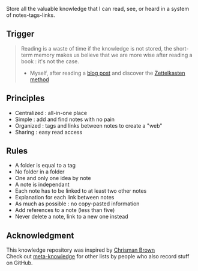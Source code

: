 Store all the valuable knowledge that I can read, see, or heard in a system of notes-tags-links.

## Trigger

> Reading is a waste of time if the knowledge is not stored, the short-term memory makes us believe that we are more wise after reading a book : it's not the case.
> - Myself, after reading a [blog post](https://chrisman.github.io/11.html) and discover the [Zettelkasten method](https://writingcooperative.com/zettelkasten-how-one-german-scholar-was-so-freakishly-productive-997e4e0ca125)

## Principles 

* Centralized : all-in-one place
* Simple : add and find notes with no pain
* Organized : tags and links between notes to create a "web"
* Sharing : easy read access 

## Rules

* A folder is equal to a tag
* No folder in a folder
* One and only one idea by note
* A note is independant
* Each note has to be linked to at least two other notes
* Explanation for each link between notes
* As much as possible : no copy-pasted information
* Add references to a note (less than five)
* Never delete a note, link to a new one instead

## Acknowledgment

This knowledge repository was inspired by [Chrisman Brown](https://chrisman.github.io/11.html)  
Check out [meta-knowledge](https://github.com/RichardLitt/meta-knowledge) for other lists by people who also record stuff on GitHub.
